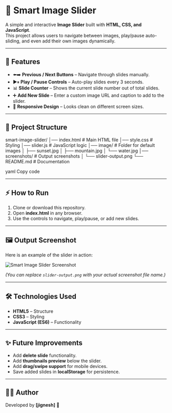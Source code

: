 # 📸 Smart Image Slider

A simple and interactive **Image Slider** built with **HTML, CSS, and JavaScript**.  
This project allows users to navigate between images, play/pause auto-sliding, and even add their own images dynamically.

---

## 🚀 Features

- ⬅️➡️ **Previous / Next Buttons** – Navigate through slides manually.
- ▶⏸ **Play / Pause Controls** – Auto-play slides every 3 seconds.
- 📊 **Slide Counter** – Shows the current slide number out of total slides.
- ➕ **Add New Slide** – Enter a custom image URL and caption to add to the slider.
- 🎨 **Responsive Design** – Looks clean on different screen sizes.

---

## 📂 Project Structure

smart-image-slider/
│── index.html # Main HTML file
│── style.css # Styling
│── slider.js # JavaScript logic
│── image/ # Folder for default images
│ ├── sunset.jpg
│ ├── mountain.jpg
│ └── water.jpg
│── screenshots/ # Output screenshots
│ └── slider-output.png
└── README.md # Documentation

yaml
Copy code

---

## ⚡ How to Run

1. Clone or download this repository.
2. Open **index.html** in any browser.
3. Use the controls to navigate, play/pause, or add new slides.

---

## 🖼️ Output Screenshot

Here is an example of the slider in action:  

![Smart Image Slider Screenshot](screenshots/slider-output.png)

*(You can replace `slider-output.png` with your actual screenshot file name.)*

---

## 🛠️ Technologies Used

- **HTML5** – Structure  
- **CSS3** – Styling  
- **JavaScript (ES6)** – Functionality  

---

## ✨ Future Improvements

- Add **delete slide** functionality.  
- Add **thumbnails preview** below the slider.  
- Add **drag/swipe support** for mobile devices.  
- Save added slides in **localStorage** for persistence.  

---

## 👨‍💻 Author

Developed by **[jignesh]** 🚀 
